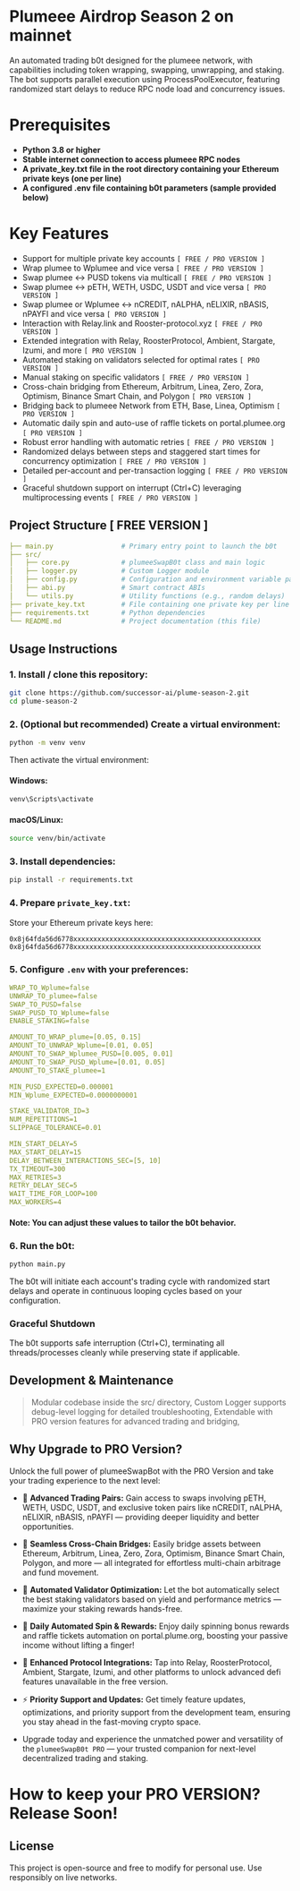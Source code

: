 # Plumeee Airdrop Season 2 on mainnet
An automated trading b0t designed for the plumeee network, with capabilities including token wrapping, swapping, unwrapping, and staking. The bot supports parallel execution using ProcessPoolExecutor, featuring randomized start delays to reduce RPC node load and concurrency issues.

# Prerequisites
- **Python 3.8 or higher**
- **Stable internet connection to access plumeee RPC nodes**
- **A private_key.txt file in the root directory containing your Ethereum private keys (one per line)**
- **A configured .env file containing b0t parameters (sample provided below)**

# Key Features
- Support for multiple private key accounts `[ FREE / PRO VERSION ]`
- Wrap plumee to Wplumee and vice versa `[ FREE / PRO VERSION ]`
- Swap plumee <-> PUSD tokens via multicall `[ FREE / PRO VERSION ]`
- Swap plumee <-> pETH, WETH, USDC, USDT and vice versa `[ PRO VERSION ]`
- Swap plumee or Wplumee <-> nCREDIT, nALPHA, nELIXIR, nBASIS, nPAYFI and vice versa `[ PRO VERSION ]`
- Interaction with Relay.link and Rooster-protocol.xyz `[ FREE / PRO VERSION ]`
- Extended integration with Relay, RoosterProtocol, Ambient, Stargate, Izumi, and more `[ PRO VERSION ]`
- Automated staking on validators selected for optimal rates `[ PRO VERSION ]`
- Manual staking on specific validators `[ FREE / PRO VERSION ]`
- Cross-chain bridging from Ethereum, Arbitrum, Linea, Zero, Zora, Optimism, Binance Smart Chain, and Polygon `[ PRO VERSION ]`
- Bridging back to plumeee Network from ETH, Base, Linea, Optimism `[ PRO VERSION ]`
- Automatic daily spin and auto-use of raffle tickets on portal.plumee.org `[ PRO VERSION ]`
- Robust error handling with automatic retries `[ FREE / PRO VERSION ]`
- Randomized delays between steps and staggered start times for concurrency optimization `[ FREE / PRO VERSION ]`
- Detailed per-account and per-transaction logging `[ FREE / PRO VERSION ]`
- Graceful shutdown support on interrupt (Ctrl+C) leveraging multiprocessing events `[ FREE / PRO VERSION ]`

## Project Structure [ FREE VERSION ]
```yaml
├── main.py                 # Primary entry point to launch the b0t
├── src/
│   ├── core.py             # plumeeSwapB0t class and main logic
│   ├── logger.py           # Custom Logger module
│   ├── config.py           # Configuration and environment variable parsing
│   ├── abi.py              # Smart contract ABIs
│   └── utils.py            # Utility functions (e.g., random delays)
├── private_key.txt         # File containing one private key per line
├── requirements.txt        # Python dependencies
└── README.md               # Project documentation (this file)
```

## Usage Instructions
### 1. Install / clone this repository:
```bash
git clone https://github.com/successor-ai/plume-season-2.git
cd plume-season-2
```
### 2. (Optional but recommended) Create a virtual environment:
```bash
python -m venv venv
```
Then activate the virtual environment:
#### Windows:
```bash
venv\Scripts\activate
```
#### macOS/Linux:
```bash
source venv/bin/activate
```
### 3. Install dependencies:
```bash
pip install -r requirements.txt
```
### 4. Prepare `private_key.txt`:
Store your Ethereum private keys here:
```text
0x8j64fda56d6778xxxxxxxxxxxxxxxxxxxxxxxxxxxxxxxxxxxxxxxxxxxxxxx
0x8j64fda56d6778xxxxxxxxxxxxxxxxxxxxxxxxxxxxxxxxxxxxxxxxxxxxxxx
```

### 5. Configure `.env` with your preferences:
```yaml
WRAP_TO_Wplume=false
UNWRAP_TO_plumee=false
SWAP_TO_PUSD=false
SWAP_PUSD_TO_Wplume=false
ENABLE_STAKING=false

AMOUNT_TO_WRAP_plume=[0.05, 0.15]
AMOUNT_TO_UNWRAP_Wplume=[0.01, 0.05]
AMOUNT_TO_SWAP_Wplumee_PUSD=[0.005, 0.01]
AMOUNT_TO_SWAP_PUSD_Wplume=[0.01, 0.05]
AMOUNT_TO_STAKE_plumee=1

MIN_PUSD_EXPECTED=0.000001
MIN_Wplume_EXPECTED=0.0000000001

STAKE_VALIDATOR_ID=3
NUM_REPETITIONS=1
SLIPPAGE_TOLERANCE=0.01

MIN_START_DELAY=5
MAX_START_DELAY=15
DELAY_BETWEEN_INTERACTIONS_SEC=[5, 10]
TX_TIMEOUT=300
MAX_RETRIES=3
RETRY_DELAY_SEC=5
WAIT_TIME_FOR_LOOP=100
MAX_WORKERS=4
```
#### Note: You can adjust these values to tailor the b0t behavior.

### 6. Run the b0t:
```bash
python main.py
```
The b0t will initiate each account's trading cycle with randomized start delays and operate in continuous looping cycles based on your configuration.

### Graceful Shutdown
The b0t supports safe interruption (Ctrl+C), terminating all threads/processes cleanly while preserving state if applicable.

## Development & Maintenance
> Modular codebase inside the src/ directory, 
> Custom Logger supports debug-level logging for detailed troubleshooting, 
> Extendable with PRO version features for advanced trading and bridging, 

## Why Upgrade to PRO Version?
Unlock the full power of plumeeSwapBot with the PRO Version and take your trading experience to the next level:

- 🚀 **Advanced Trading Pairs:** Gain access to swaps involving pETH, WETH, USDC, USDT, and exclusive token pairs like nCREDIT, nALPHA, nELIXIR, nBASIS, nPAYFI — providing deeper liquidity and better opportunities.

- 🔗 **Seamless Cross-Chain Bridges:** Easily bridge assets between Ethereum, Arbitrum, Linea, Zero, Zora, Optimism, Binance Smart Chain, Polygon, and more — all integrated for effortless multi-chain arbitrage and fund movement.

- 🤖 **Automated Validator Optimization:** Let the bot automatically select the best staking validators based on yield and performance metrics — maximize your staking rewards hands-free.

- 🎰 **Daily Automated Spin & Rewards:** Enjoy daily spinning bonus rewards and raffle tickets automation on portal.plume.org, boosting your passive income without lifting a finger!

- 🔧 **Enhanced Protocol Integrations:** Tap into Relay, RoosterProtocol, Ambient, Stargate, Izumi, and other platforms to unlock advanced defi features unavailable in the free version.

- ⚡ **Priority Support and Updates:** Get timely feature updates, optimizations, and priority support from the development team, ensuring you stay ahead in the fast-moving crypto space.

- Upgrade today and experience the unmatched power and versatility of the `plumeeSwapB0t PRO` — your trusted companion for next-level decentralized trading and staking.

# How to keep your PRO VERSION? Release Soon!

## License
This project is open-source and free to modify for personal use.
Use responsibly on live networks.
